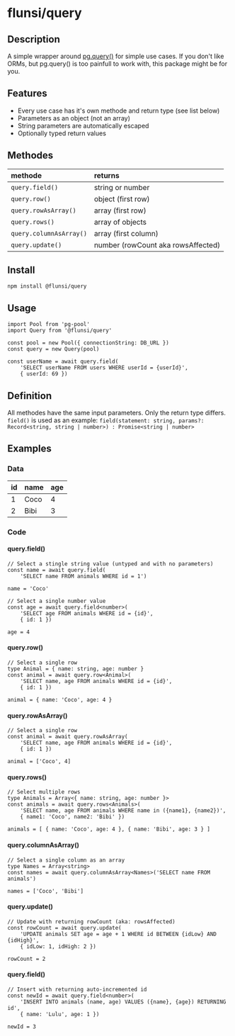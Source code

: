 # flunsi/query


## Description
A simple wrapper around [pg.query()](https://github.com/brianc/node-postgres) for simple use cases.
If you don't like ORMs, but pg.query() is too painfull to work with, this package might be for you.


## Features
- Every use case has it's own methode and return type (see list below)
- Parameters as an object (not an array)
- String parameters are automatically escaped
- Optionally typed return values


## Methodes

| methode                  | returns  |
| :----------------------- | :------------------------------------ |
| `query.field()`          | string or number  |
| `query.row()`            | object (first row)  |
| `query.rowAsArray()`     | array (first row)  |
| `query.rows()`           | array of objects  |
| `query.columnAsArray()`  | array (first column)  |
| `query.update()`         | number (rowCount aka rowsAffected)  |


## Install
    npm install @flunsi/query


## Usage
```
import Pool from 'pg-pool'
import Query from '@flunsi/query'

const pool = new Pool({ connectionString: DB_URL })
const query = new Query(pool)

const userName = await query.field(
	'SELECT userName FROM users WHERE userId = {userId}',
	{ userId: 69 })
```

## Definition
All methodes have the same input parameters. Only the return type differs.
`field()` is used as an example:
`field(statement: string, params?: Record<string, string | number>) : Promise<string | number>`


## Examples
### Data
| id | name | age |
| -- | ---- | --- |
|  1 | Coco |   4 |
|  2 | Bibi |   3 |


### Code
#### query.field()
```
// Select a stingle string value (untyped and with no parameters)
const name = await query.field(
	'SELECT name FROM animals WHERE id = 1')
```
`name = 'Coco'`


```
// Select a single number value
const age = await query.field<number>(
	'SELECT age FROM animals WHERE id = {id}',
	{ id: 1 })
```
`age = 4`


#### query.row()
```
// Select a single row
type Animal = { name: string, age: number }
const animal = await query.row<Animal>(
	'SELECT name, age FROM animals WHERE id = {id}',
	{ id: 1 })
```
`animal = { name: 'Coco', age: 4 }`


#### query.rowAsArray()
```
// Select a single row
const animal = await query.rowAsArray(
	'SELECT name, age FROM animals WHERE id = {id}',
	{ id: 1 })
```
`animal = ['Coco', 4]`


#### query.rows()
```
// Select multiple rows
type Animals = Array<{ name: string, age: number }>
const animals = await query.rows<Animals>(
	'SELECT name, age FROM animals WHERE name in ({name1}, {name2})',
	{ name1: 'Coco', name2: 'Bibi' })
```
`animals = [ { name: 'Coco', age: 4 }, { name: 'Bibi', age: 3 } ]`


#### query.columnAsArray()
```
// Select a single column as an array
type Names = Array<string>
const names = await query.columnAsArray<Names>('SELECT name FROM animals')
```
`names = ['Coco', 'Bibi']`


#### query.update()
```
// Update with returning rowCount (aka: rowsAffected)
const rowCount = await query.update(
	'UPDATE animals SET age = age + 1 WHERE id BETWEEN {idLow} AND {idHigh}',
	{ idLow: 1, idHigh: 2 })
```
`rowCount = 2`


#### query.field()
```
// Insert with returning auto-incremented id
const newId = await query.field<number>(
	'INSERT INTO animals (name, age) VALUES ({name}, {age}) RETURNING id',
	{ name: 'Lulu', age: 1 })
```
`newId = 3`
